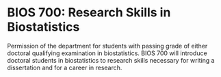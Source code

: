 # BIOS 700: Research Skills in Biostatistics

Permission of the department for students with passing grade of either doctoral qualifying examination in biostatistics. BIOS 700 will introduce doctoral students in biostatistics to research skills necessary for writing a dissertation and for a career in research.
